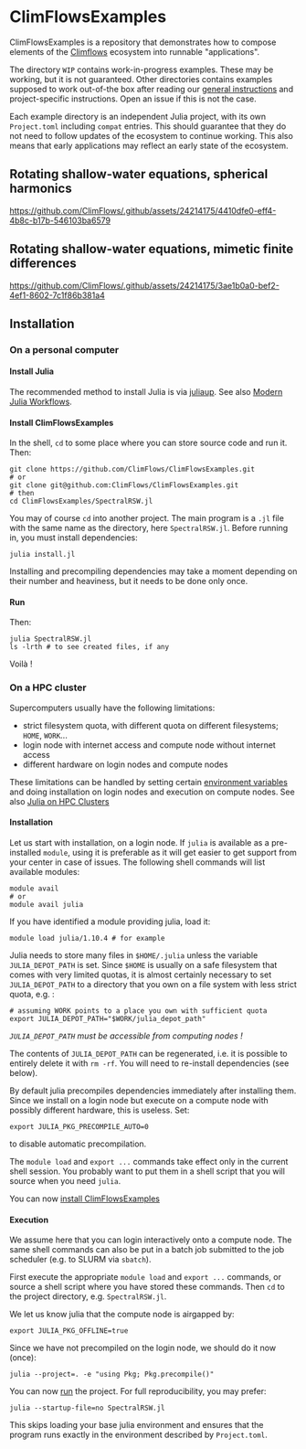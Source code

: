 # ClimFlowsExamples

ClimFlowsExamples is a repository that demonstrates how to compose elements of the [Climflows](https://github.com/ClimFlows) ecosystem into runnable "applications". 

The directory `WIP` contains work-in-progress examples. These may be working, but it is not guaranteed.
Other directories contains examples supposed to work out-of-the box after reading our [general instructions](#installation) and project-specific instructions. Open an issue if this is not the case.

Each example directory is an independent Julia project, with its own `Project.toml` including `compat` entries. This should guarantee that they do not need to follow updates of the ecosystem to continue working. This also means that early applications may reflect an early state of the ecosystem.

## Rotating shallow-water equations, spherical harmonics

https://github.com/ClimFlows/.github/assets/24214175/4410dfe0-eff4-4b8c-b17b-546103ba6579

## Rotating shallow-water equations, mimetic finite differences

https://github.com/ClimFlows/.github/assets/24214175/3ae1b0a0-bef2-4ef1-8602-7c1f86b381a4

## Installation

### On a personal computer
#### Install Julia
The recommended method to install Julia is via 
[juliaup](https://github.com/JuliaLang/juliaup). See also [Modern Julia Workflows](https://modernjuliaworkflows.org/).

#### Install ClimFlowsExamples

In the shell, `cd` to some place where you can store source code and run it. Then:
```shell
git clone https://github.com/ClimFlows/ClimFlowsExamples.git
# or
git clone git@github.com:ClimFlows/ClimFlowsExamples.git
# then
cd ClimFlowsExamples/SpectralRSW.jl
```
You may of course `cd` into another project.
The main program is a `.jl` file with the same name as the directory, here `SpectralRSW.jl`. Before running in, you must install dependencies:
```shell
julia install.jl
```
Installing and precompiling dependencies may take a moment depending on their number and heaviness, but it needs to be done only once.
 
#### Run

Then:
```shell
julia SpectralRSW.jl
ls -lrth # to see created files, if any
```
Voilà !

### On a HPC cluster

Supercomputers usually have the following limitations:
- strict filesystem quota, with different quota on different filesystems; `HOME`, `WORK`...
- login node with internet access and compute node without internet access
- different hardware on login nodes and compute nodes

These limitations can be handled by setting certain [environment variables](https://docs.julialang.org/en/v1/manual/environment-variables/) and doing installation on login nodes and execution on compute nodes. See also [Julia on HPC Clusters](https://juliahpc.github.io/)

#### Installation

Let us start with installation, on a login node. If `julia` is available as a pre-installed `module`, using it is preferable as it will get easier to get support from your
center in case of issues. The following shell commands will list available modules:

```shell
module avail
# or
module avail julia
```
If you have identified a module providing julia, load it:
```shell
module load julia/1.10.4 # for example
```
Julia needs to store many files in `$HOME/.julia` unless the variable `JULIA_DEPOT_PATH` is set. Since `$HOME` is usually on a safe filesystem that comes with very limited quotas, it is almost certainly necessary to set `JULIA_DEPOT_PATH` to a directory that you own on a file system with less strict quota, e.g. :

```shell
# assuming WORK points to a place you own with sufficient quota
export JULIA_DEPOT_PATH="$WORK/julia_depot_path"
```
*`JULIA_DEPOT_PATH` must be accessible from computing nodes !*

The contents of `JULIA_DEPOT_PATH` can be regenerated, i.e. it is possible to entirely delete it with `rm -rf`. You will need to re-install dependencies (see below).

By default julia precompiles dependencies immediately after installing them. Since we install on a login node but execute on a compute node with possibly different hardware, this is useless. Set:
```shell
export JULIA_PKG_PRECOMPILE_AUTO=0
```
to disable automatic precompilation. 

The `module load` and `export ...` commands take effect only in the current shell session. You probably want to put them in a shell script that
you will source when you need `julia`.

You can now [install ClimFlowsExamples](#install-climflowsexamples)

#### Execution

We assume here that you can login interactively onto a compute node. The same shell commands can also be put in a batch job submitted to the job scheduler (e.g. to SLURM via `sbatch`).

First execute the appropriate `module load` and `export ...` commands, or source a shell script where you have stored these commands. Then `cd` to the project directory, e.g. `SpectralRSW.jl`.

We let us know julia that the compute node is airgapped by:
```shell
export JULIA_PKG_OFFLINE=true
```

Since we have not precompiled on the login node, we should do it now (once):
```shell
julia --project=. -e "using Pkg; Pkg.precompile()"
```

You can now [run](run) the project. For full reproducibility, you may prefer:
```shell
julia --startup-file=no SpectralRSW.jl
```
This skips loading your base julia environment and ensures that the program runs exactly in the environment described by `Project.toml`.
